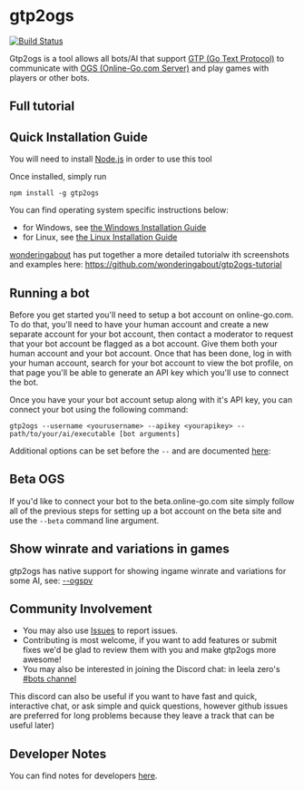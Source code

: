 # gtp2ogs

[![Build Status](https://travis-ci.org/online-go/gtp2ogs.svg?branch=devel)](https://travis-ci.org/online-go/gtp2ogs)

Gtp2ogs is a tool allows all bots/AI that support
[GTP (Go Text Protocol)](https://senseis.xmp.net/?GoTextProtocol)
to communicate with [OGS (Online-Go.com Server)](https://online-go.com/)
and play games with players or other bots.

## Full tutorial

## Quick Installation Guide

You will need to install [Node.js](https://nodejs.org/) in order to use this tool

Once installed, simply run

`npm install -g gtp2ogs`

You can find operating system specific instructions below:

-   for Windows, see [the Windows Installation Guide](/docs/INSTALLATION-WINDOWS.md)
-   for Linux, see [the Linux Installation Guide](/docs/INSTALLATION-LINUX.md)

[wonderingabout](https://github.com/wonderingabout) has put together a more detailed
tutorialw ith screenshots and examples here: https://github.com/wonderingabout/gtp2ogs-tutorial

## Running a bot

Before you get started you'll need to setup a bot account on online-go.com. To do that, you'll
need to have your human account and create a new separate account for your bot account, then
contact a moderator to request that your bot account be flagged as a bot account. Give them
both your human account and your bot account. Once that has been done, log in with your human
account, search for your bot account to view the bot profile, on that page you'll be able to
generate an API key which you'll use to connect the bot.

Once you have your your bot account setup along with it's API key, you can connect your bot
using the following command:

```
gtp2ogs --username <yourusername> --apikey <yourapikey> -- path/to/your/ai/executable [bot arguments]
```

Additional options can be set before the `--` and are documented [here](/docs/OPTIONS-LIST.md):

## Beta OGS

If you'd like to connect your bot to the beta.online-go.com site simply follow all of the
previous steps for setting up a bot account on the beta site and use the `--beta` command
line argument.

## Show winrate and variations in games

gtp2ogs has native support for showing ingame winrate and variations for some AI,
see: [--ogspv](/docs/OPTIONS-LIST.md/#ogspv)

## Community Involvement

-   You may also use [Issues](https://github.com/online-go/gtp2ogs/issues)
    to report issues.
-   Contributing is most welcome, if you want to add features or submit fixes
    we'd be glad to review them with you and make gtp2ogs more awesome!
-   You may also be interested in joining the Discord chat:
    in leela zero's [#bots channel](https://discord.gg/HZ23Cp9)

This discord can also be useful if you want to have fast and quick,
interactive chat, or ask simple and quick questions, however github issues
are preferred for long problems because they leave a track that can be useful
later)

## Developer Notes

You can find notes for developers [here](/docs/DEV.md).
